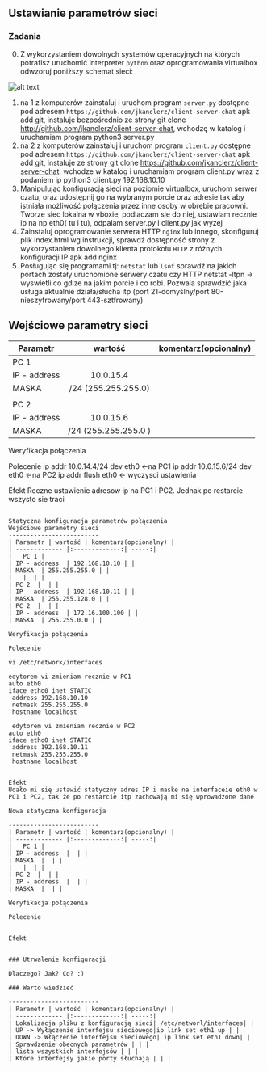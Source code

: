 ## Ustawianie parametrów sieci

### Zadania

0. Z wykorzystaniem dowolnych systemów operacyjnych na których potrafisz uruchomić interpreter ``python`` oraz oprogramowania virtualbox odwzoruj poniższy schemat sieci:

![alt text][network]

[network]: ./network.png "Logo Title Text 2"

1. na 1 z komputerów zainstaluj i uruchom program ``server.py`` dostępne pod adresem ``https://github.com/jkanclerz/client-server-chat``
apk add git, instaluje bezpośrednio ze strony git clone http://github.com/jkanclerz/client-server-chat, wchodzę w katalog i uruchamiam program python3 server.py
2. na 2 z komputerów zainstaluj i uruchom program ``client.py`` dostępne pod adresem ``https://github.com/jkanclerz/client-server-chat``
apk add git, instaluje ze strony git clone https://github.com/jkanclerz/client-server-chat, wchodze w katalog i uruchamiam program client.py wraz z podaniem ip python3 client.py 192.168.10.10
3. Manipulując konfiguracją sieci na poziomie virtualbox, uruchom serwer czatu, oraz udostępnij go na wybranym porcie oraz adresie tak aby istniała możliwość połączenia przez inne osoby w obrębie pracowni. Tworze siec lokalna w vboxie, podlaczam sie do niej, ustawiam recznie ip na np eth0( tu i tu), odpalam server.py i client.py jak wyzej
4. Zainstaluj oprogramowanie serwera HTTP ``nginx`` lub innego, skonfiguruj plik index.html wg instrukcji, sprawdź dostępność strony z wykorzystaniem dowolnego klienta protokołu ``HTTP`` z różnych konfiguracji IP apk add nginx
5. Posługując się programami tj: ``netstat`` lub ``lsof`` sprawdź na jakich portach zostały uruchomione serwery czatu czy HTTP netstat -ltpn -> wyswietli co gdize na jakim porcie i co robi. Pozwala sprawdzić jaka usługa aktualnie działa/słucha itp (port 21-domyślny/port 80-nieszyfrowany/port 443-sztfrowany)

Wejściowe parametry sieci
-------------------------
| Parametr | wartość | komentarz(opcionalny) |
| ------------- |:-------------:| -----:|
|   PC 1 |  
| IP - address  | 10.0.15.4 | |
| MASKA  | /24 (255.255.255.0) | |
|   |  | |
| PC 2  |  | |
| IP - address  | 10.0.15.6 | |
| MASKA  | /24 (255.255.255.0 )| |

Weryfikacja połączenia

Polecenie
ip addr 10.0.14.4/24 dev eth0 <-na PC1
ip addr 10.0.15.6/24 dev eth0 <-na PC2
ip addr flush eth0 <- wyczysci ustawienia

Efekt
Reczne ustawienie adresow ip na PC1 i PC2. Jednak po restarcie wszysto sie traci
```

Statyczna konfiguracja parametrów połączenia
Wejściowe parametry sieci
-------------------------
| Parametr | wartość | komentarz(opcionalny) |
| ------------- |:-------------:| -----:|
|   PC 1 |  
| IP - address  | 192.168.10.10 | |
| MASKA  | 255.255.255.0 | |
|   |  | |
| PC 2  |  | |
| IP - address  | 192.168.10.11 | |
| MASKA  | 255.255.128.0 | |
| PC 2  |  | |
| IP - address  | 172.16.100.100 | |
| MASKA  | 255.255.0.0 | |

Weryfikacja połączenia

Polecenie

vi /etc/network/interfaces
    
edytorem vi zmieniam recznie w PC1
auto eth0
iface etho0 inet STATIC
 address 192.168.10.10
 netmask 255.255.255.0
 hostname localhost
 
 edytorem vi zmieniam recznie w PC2
auto eth0
iface etho0 inet STATIC
 address 192.168.10.11
 netmask 255.255.255.0
 hostname localhost
 

Efekt
Udało mi się ustawić statyczny adres IP i maske na interfaceie eth0 w PC1 i PC2, tak że po restarcie itp zachowają mi się wprowadzone dane

Nowa statyczna konfiguracja 

-------------------------
| Parametr | wartość | komentarz(opcionalny) |
| ------------- |:-------------:| -----:|
|   PC 1 |  
| IP - address  |  | |
| MASKA  |  | |
|   |  | |
| PC 2  |  | |
| IP - address  |  | |
| MASKA  |  | |

Weryfikacja połączenia

Polecenie
```
```

Efekt
```
```

### Utrwalenie konfiguracji

Dlaczego? Jak? Co? :)

### Warto wiedzieć

-------------------------
| Parametr | wartość | komentarz(opcionalny) |
| ------------- |:-------------:| -----:|
| Lokalizacja pliku z konfiguracją sieci| /etc/networl/interfaces| |
| UP -> Wyłączenie interfejsu sieciowego|ip link set eth1 up | |
| DOWN -> Włączenie interfejsu sieciowego| ip link set eth1 down| |
| Sprawdzenie obecnych parametrów | | |
| lista wszystkich interfejsów | | |
| Które interfejsy jakie porty słuchają | | |

